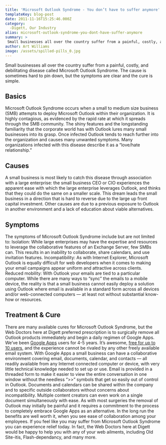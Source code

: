 ```yaml
---
title: 'Microsoft Outlook Syndrome - You don’t have to suffer anymore'
templateKey: blog-post
date: 2011-11-16T15:25:46.000Z
category: 
  -Digett, Our Industry
alias: microsoft-outlook-syndrome-you-dont-have-suffer-anymore
summary: > 
 Small businesses all over the country suffer from a painful, costly, and debilitating disease called Microsoft Outlook Syndrome. The cause is sometimes hard to pin down, but the symptoms are clear and the cure is simple.
author: Art Williams
image: /assets/spilled-pills_0.jpg
---
```


Small businesses all over the country suffer from a painful, costly, and debilitating disease called Microsoft Outlook Syndrome. The cause is sometimes hard to pin down, but the symptoms are clear and the cure is simple.

Basics
------

Microsoft Outlook Syndrome occurs when a small to medium size business (SMB) attempts to deploy Microsoft Outlook within their organization. It is highly contagious, as evidenced by the rapid rate at which it spreads through the SMB community. The shiny features and the longstanding familiarity that the corporate world has with Outlook lures many small businesses into its grasp. Once infected Outlook tends to reach further into the organization and causes many unwanted symptoms. Many organizations infected with this disease describe it as a “love/hate relationship.”

Causes
------

A small business is most likely to catch this disease through association with a large enterprise: the small business CEO or CIO experiences the apparent ease with which the large enterprise leverages Outlook, and thinks that they could do the same on a smaller scale. This dream leads the small business in a direction that is hard to reverse due to the large up front capital investment. Other causes are due to a previous exposure to Outlook in another environment and a lack of education about viable alternatives.

Symptoms
--------

The symptoms of Microsoft Outlook Syndrome include but are not limited to: Isolation: While large enterprises may have the expertise and resources to leverage the collaborative features of an Exchange Server, few SMBs can. This results in an inability to collaborate, share calendars, and use invitation features. Incompatibility: As with Internet Explorer, Microsoft Outlook is equally difficult for web developers when it comes to making your email campaigns appear uniform and attractive across clients. Reduced mobility: With Outlook your emails are tied to a particular computer. While there are many ways to “sync” the emails to a mobile device, the reality is that a small business cannot easily deploy a solution using Outlook where email is available in a standard form across all devices and/or web-connected computers — at least not without substantial know-how or resources.

Treatment & Cure
----------------

There are many available cures for Microsoft Outlook Syndrome, but the Web Doctors here at Digett preferred prescription is to surgically remove all Outlook products immediately and begin a daily regimen of Google Apps. We’ve been [Google Apps](https://www.google.com/work/apps/business/) users for 4-5 years. It’s awesome, [free for up to 10 users](https://www.google.com/intx/en/work/apps/business/index.html), and the experience cannot be rivaled by any other freely available email system. With Google Apps a small business can have a collaborative environment covering email, documents, calendar, and contacts — all readily available from any Internet connected computer or device, with very little technical knowledge needed to set up or use. Email is provided in a threaded form to make it easier to view the entire conversation in one window without the needless “>>” symbols that get so easily out of control in Outlook. Documents and calendars can be shared within the company and to specific outside collaborators without concerns about incompatibility. Multiple content creators can even work on a single document simultaneously with ease. As with most surgeries the removal of Outlook may initially be painful and it requires a commitment to the process to completely embrace Google Apps as an alternative. In the long run the benefits are well worth it, when you see ease of collaboration among your employees. If you feel like you may suffer from Microsoft Outlook Syndrome you can experience relief today. In fact, the Web Doctors here at Digett would be happy to help you with any of your web ailments, including Old Site-itis, Flash-dependancy, and many more.